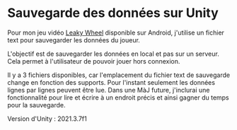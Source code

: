 # Sauvegarde des données sur Unity

Pour mon jeu vidéo [Leaky Wheel](https://play.google.com/store/apps/details?id=com.Sevenic.LeakyWheelAndroid&hl=en&gl=FR) disponible sur Android, j'utilise un fichier text pour sauvegarder les données du joueur.

L'objectif est de sauvegarder les données en local et pas sur un serveur. Cela permet à l'utilisateur de pouvoir jouer hors connexion.

Il y a 3 fichiers disponibles, car l'emplacement du fichier text de sauvegarde change en fonction des supports. Pour l'instant seulement les données lignes par lignes peuvent être lue. Dans une MàJ future, j'inclurai une fonctionnalité pour lire et écrire à un endroit précis et ainsi gagner du temps pour la sauvegarde.

Version d'Unity : 2021.3.7f1